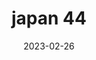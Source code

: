 ---
weight: 44
images: 
- /images/Japan/DSCF9108.jpg
title: japan 44
date: 2023-02-26
tags:
- japan
---